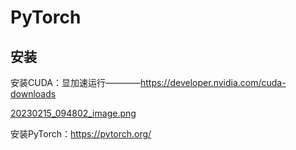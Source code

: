 # PyTorch

## 安装

安装CUDA：显加速运行————https://developer.nvidia.com/cuda-downloads

[20230215_094802_image.png](assets/20230215_094802_image.png)

安装PyTorch：https://pytorch.org/

